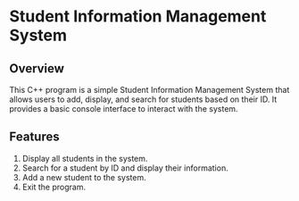 # Student Information Management System

## Overview
This C++ program is a simple Student Information Management System that allows users to add, display, and search for students based on their ID. It provides a basic console interface to interact with the system.

## Features
1. Display all students in the system.
2. Search for a student by ID and display their information.
3. Add a new student to the system.
4. Exit the program.



